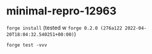 # minimal-repro-12963

`forge install`
(tested w `forge 0.2.0 (276a122 2022-04-20T18:04:32.540251+00:00)`)

`forge test -vvv`
